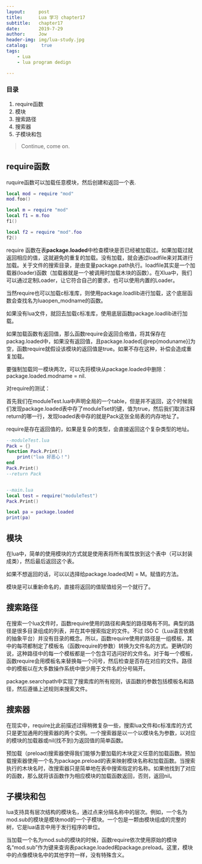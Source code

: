 ```yaml
---
layout:     post
title:      Lua 学习 chapter17
subtitle:   chapter17
date:       2019-7-29
author:     Jow
header-img: img/lua-study.jpg
catalog: 	 true 
tags:
    - Lua
    - lua program dedign

---
```


### 目录
1. require函数
2. 模块
3. 搜索路径
4. 搜索器
5. 子模块和包


> Continue, come on.

## require函数

ruquire函数可以加载任意模块，然后创建和返回一个表.

```lua
local mod = require "mod"
mod.foo()

local m = require "mod"
local f1 = m.foo
f1()

local f2 = require "mod".foo
f2()
```
require 函数在表**package.loaded**中检查模块是否已经被加载过。如果加载过就返回相应的值，这就避免的重复的加载。没有加载，就会通过loadfile来对其进行加载。关于文件的搜索目录，是由变量package.path执行。loadfile其实是一个加载器(loader)函数（加载器就是一个被调用时加载木块的函数）。在Xlua中，我们可以通过定制Loader，让它符合自己的要求，也可以使用内置的Loader。

当然require也可以加载c标准库，则使用package.loadlib进行加载，这个底层函数会查找名为luaopen_modname的函数。

如果没有lua文件，就回去加载c标准库，使用底层函数package.loadlib进行加载。

如果加载函数有返回值，那么函数require会返回合格值，将其保存在packag.loaded中，如果没有返回值，且package.loaded[@rep{moduname}]为空，函数require就假设该模块的返回值是true。如果不存在这种，补偿会造成重复加载。

要强制加载同一模块两次，可以先将模块从package.loaded中删除：package.loaded.modname = nil.

对require的测试：

首先我们在moduleTest.lua中声明全局的一个table，但是并不返回，这个时候我们发现package.loaded表中存了moduleTset的键，值为true，然后我们取消注释return的哪一行，发现loaded表中存的就是Pack这张全局表的内存地址了。

require是存在返回值的，如果是复杂的类型，会直接返回这个复杂类型的地址。

```lua
--moduleTest.lua
Pack = {}
function Pack.Print()
    print("lua 好恶心！")
end
Pack.Print()
--return Pack


--main.lua
local test = require("moduleTest")
Pack.Print()

local pa = package.loaded
print(pa)
```


## 模块

在lua中，简单的使用模块的方式就是使用表将所有属性放到这个表中（可以封装成类），然后最后返回这个表。

如果不想返回的话，可以以选择给package.loaded[M] = M。赋值的方法。

模块是可以重新命名的，直接将返回的值赋值给另一个就行了。

## 搜索路径

在搜索一个lua文件时，函数require使用的路径和典型的路径略有不同。典型的路径是很多目录组成的列表，并在其中搜索指定的文件。不过 ISO C（Lua语言依赖的抽象平台）并没有目录的概念。所以，函数require使用的路径是一组模板，其中的每项都制定了模板名（函数require的参数）转换为文件名的方式。更确切的说，这种路径中的每一个模板都是一个包含可选问好的文件名。对于每一个模板，函数require会用模板名来替换每一个问号，然后检查是否存在对应的文件。路径中的模板以在大多数操作系统中很少用于文件名的分号隔开。

package.searchpath中实现了搜索库的所有规则，该函数的参数包括模板名和路径，然后遵循上述规则来搜索文件。


## 搜索器

在现实中，require比此前描述过得稍微复杂一些，搜索lua文件和c标准库的方式只是更加通用的搜索器的两个实例。一个搜索器是以一个以模块名为参数，以对应的模块的加载器或nil(找不到)为返回值的简单函数。

预加载（preload)搜索器使得我们能够为要加载的木块定义任意的加载函数。预加载搜索器使用一个名为package.preload的表来映射模块名称和加载函数。当搜索执行的木块名时，改搜索器只是简单地在表中搜索指定的名称。如果他找到了对应的函数，那么就将该函数作为相应模块的加载函数返回，否则，返回nil。

## 子模块和包

lua支持具有层次结构的模块名，通过点来分隔名称中的层次。例如，一个名为mod.sub的模块是模块mod的一个子模块。一个包是一颗由模块组成的完整的树，它是lua语言中用于发行程序的单位。

当加载一个名为mod.sub的模块的时候，函数require依次使用原始的模块名“mod.sub”作为键来查询表package.loaded和package.preload。这里，模块中的点像模块名中的其他字符一样，没有特殊含义。


